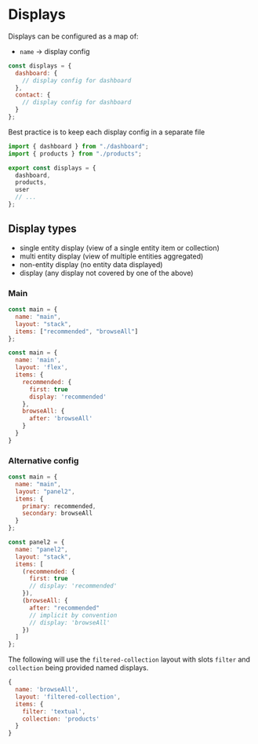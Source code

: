 # Displays

Displays can be configured as a map of:

- `name` -> display config

```js
const displays = {
  dashboard: {
    // display config for dashboard
  },
  contact: {
    // display config for dashboard
  }
};
```

Best practice is to keep each display config in a separate file

```js
import { dashboard } from "./dashboard";
import { products } from "./products";

export const displays = {
  dashboard,
  products,
  user
  // ...
};
```

## Display types

- single entity display (view of a single entity item or collection)
- multi entity display (view of multiple entities aggregated)
- non-entity display (no entity data displayed)
- display (any display not covered by one of the above)

### Main

```js
const main = {
  name: "main",
  layout: "stack",
  items: ["recommended", "browseAll"]
};
```

```js
const main = {
  name: 'main',
  layout: 'flex',
  items: {
    recommended: {
      first: true
      display: 'recommended'
    },
    browseAll: {
      after: 'browseAll'
    }
  }
}
```

### Alternative config

```js
const main = {
  name: "main",
  layout: "panel2",
  items: {
    primary: recommended,
    secondary: browseAll
  }
};
```

```js
const panel2 = {
  name: "panel2",
  layout: "stack",
  items: [
    (recommended: {
      first: true
      // display: 'recommended'
    }),
    (browseAll: {
      after: "recommended"
      // implicit by convention
      // display: 'browseAll'
    })
  ]
};
```

The following will use the `filtered-collection` layout with slots `filter` and `collection` being provided named displays.

```js
{
  name: 'browseAll',
  layout: 'filtered-collection',
  items: {
    filter: 'textual',
    collection: 'products'
  }
}
```
